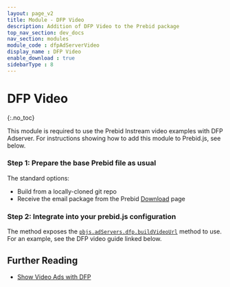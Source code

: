 ```yaml
---
layout: page_v2
title: Module - DFP Video
description: Addition of DFP Video to the Prebid package
top_nav_section: dev_docs
nav_section: modules
module_code : dfpAdServerVideo
display_name : DFP Video
enable_download : true
sidebarType : 8
---
```




# DFP Video
{:.no_toc}

This module is required to use the Prebid Instream video examples with DFP Adserver. For instructions showing how to add this module to Prebid.js, see below.

### Step 1:  Prepare the base Prebid file as usual

The standard options:

- Build from a locally-cloned git repo 
- Receive the email package from the Prebid [Download]({{site.baseurl}}/download.html) page
 
### Step 2: Integrate into your prebid.js configuration

The method exposes the [`pbjs.adServers.dfp.buildVideoUrl`]({{site.baseurl}}/dev-docs/publisher-api-reference.html#module_pbjs.adServers.dfp.buildVideoUrl) method to use. For an example, see the DFP video guide linked below.

## Further Reading

+ [Show Video Ads with DFP]({{site.baseurl}}/dev-docs/show-video-with-a-dfp-video-tag.html)
